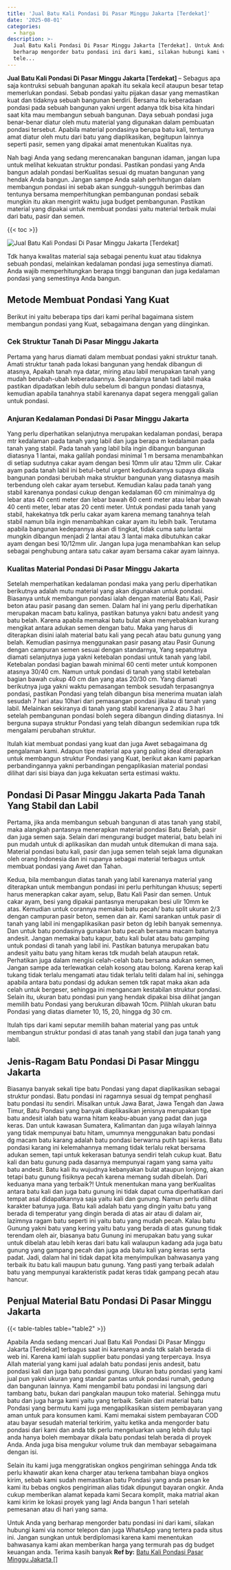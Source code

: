 ```yaml
---
title: 'Jual Batu Kali Pondasi Di Pasar Minggu Jakarta [Terdekat]'
date: '2025-08-01'
categories:
  - harga
description: >-
  Jual Batu Kali Pondasi Di Pasar Minggu Jakarta [Terdekat]. Untuk Anda yang
  berharap mengorder batu pondasi ini dari kami, silakan hubungi kami via nomor
  tele...
---
```


**Jual Batu Kali Pondasi Di Pasar Minggu Jakarta \[Terdekat\]** – Sebagus apa saja kontruksi sebuah bangunan apakah itu sekala kecil ataupun besar tetap memerlukan pondasi. Sebab pondasi yaitu pijakan dasar yang memastikan kuat dan tidaknya sebuah bangunan berdiri. Bersama itu keberadaan pondasi pada sebuah bangunan yakni urgent adanya tdk bisa kita hindari saat kita mau membangun sebuah bangunan. Daya sebuah pondasi juga benar-benar diatur oleh mutu material yang digunakan dalam pembuatan pondasi tersebut. Apabila material pondasinya berupa batu kali, tentunya amat diatur oleh mutu dari batu yang diaplikasikan, begitupun lainnya seperti pasir, semen yang dipakai amat menentukan Kualitas nya.

Nah bagi Anda yang sedang merencanakan bangunan idaman, jangan lupa untuk melihat kekuatan struktur pondasi. Pastikan pondasi yang Anda bangun adalah pondasi berKualitas sesuai dg muatan bangunan yang hendak Anda bangun. Jangan sampe Anda salah perhitungan dalam membangun pondasi ini sebab akan sungguh-sungguh berimbas dan tentunya bersama memperhitungkan pembangunan pondasi sebaik mungkin itu akan mengirit waktu juga budget pembangunan. Pastikan material yang dipakai untuk membuat pondasi yaitu material terbaik mulai dari batu, pasir dan semen.

{{< toc >}}

![Jual Batu Kali Pondasi Di Pasar Minggu Jakarta [Terdekat]](/images/jual-batu-kali-05.png)

Tdk hanya kwalitas material saja sebagai penentu kuat atau tidaknya sebuah pondasi, melainkan kedalaman pondasi juga semestinya diamati. Anda wajib memperhitungkan berapa tinggi bangunan dan juga kedalaman pondasi yang semestinya Anda bangun.

## Metode Membuat Pondasi Yang Kuat

Berikut ini yaitu beberapa tips dari kami perihal bagaimana sistem membangun pondasi yang Kuat, sebagaimana dengan yang diinginkan.

### Cek Struktur Tanah Di Pasar Minggu Jakarta

Pertama yang harus diamati dalam membuat pondasi yakni struktur tanah. Amati struktur tanah pada lokasi bangunan yang hendak dibangun di atasnya, Apakah tanah nya datar, miring atau labil merupakan tanah yang mudah berubah-ubah keberadaannya. Seandainya tanah tadi labil maka pastikan dipadatkan lebih dulu sebelum di bangun pondasi diatasnya, kemudian apabila tanahnya stabil karenanya dapat segera menggali galian untuk pondasi.

### Anjuran Kedalaman Pondasi Di Pasar Minggu Jakarta

Yang perlu diperhatikan selanjutnya merupakan kedalaman pondasi, berapa mtr kedalaman pada tanah yang labil dan juga berapa m kedalaman pada tanah yang stabil. Pada tanah yang labil bila ingin dibangun bangunan diatasnya 1 lantai, maka galilah pondasi minimal 1 m bersama menambahkan di setiap sudutnya cakar ayam dengan besi 10mm ulir atau 12mm ulir. Cakar ayam pada tanah labil ini betul-betul urgent kedudukannya supaya dikala bangunan pondasi berubah maka struktur bangunan yang diatasnya masih terbendung oleh cakar ayam tersebut. Kemudian kalau pada tanah yang stabil karenanya pondasi cukup dengan kedalaman 60 cm minimalnya dg lebar atas 40 centi meter dan lebar bawah 60 centi meter atau lebar bawah 40 centi meter, lebar atas 20 centi meter. Untuk pondasi pada tanah yang stabil, hakekatnya tdk perlu cakar ayam karena memang tanahnya telah stabil namun bila ingin menambahkan cakar ayam itu lebih baik. Terutama apabila bangunan kedepannya akan di tingkat, tidak cuma satu lantai mungkin dibangun menjadi 2 lantai atau 3 lantai maka dibutuhkan cakar ayam dengan besi 10/12mm ulir. Jangan lupa juga menambahkan kan selup sebagai penghubung antara satu cakar ayam bersama cakar ayam lainnya.

### Kualitas Material Pondasi Di Pasar Minggu Jakarta

Setelah memperhatikan kedalaman pondasi maka yang perlu diperhatikan berikutnya adalah mutu material yang akan digunakan untuk pondasi. Biasanya untuk membangun pondasi ialah dengan material Batu Kali, Pasir beton atau pasir pasang dan semen. Dalam hal ini yang perlu diperhatikan merupakan macam batu kalinya, pastikan batunya yakni batu andesit yang batu belah. Karena apabila memakai batu bulat akan menyebabkan kurang mengikat antara adukan semen dengan batu. Maka yang harus di diterapkan disini ialah material batu kali yang pecah atau batu gunung yang belah. Kemudian pasirnya menggunakan pasir pasang atau Pasir Gunung dengan campuran semen sesuai dengan standarnya, Yang sepatutnya diamati selanjutnya juga yakni ketebalan pondasi untuk tanah yang labil. Ketebalan pondasi bagian bawah minimal 60 centi meter untuk komponen atasnya 30/40 cm. Namun untuk pondasi di tanah yang stabil ketebalan bagian bawah cukup 40 cm dan yang atas 20/30 cm. Yang diamati berikutnya juga yakni waktu pemasangan tembok sesudah terpasangnya pondasi, pastikan Pondasi yang telah dibangun bisa menerima muatan ialah sesudah 7 hari atau 10hari dari pemasangan pondasi jikalau di tanah yang labil. Melainkan sekiranya di tanah yang stabil karenanya 2 atau 3 hari setelah pembangunan pondasi boleh segera dibangun dinding diatasnya. Ini berguna supaya struktur Pondasi yang telah dibangun sedemikian rupa tdk mengalami perubahan struktur.

Itulah kiat membuat pondasi yang kuat dan juga Awet sebagaimana dg pengalaman kami. Adapun tipe material apa yang paling ideal diterapkan untuk membangun struktur Pondasi yang Kuat, berikut akan kami paparkan perbandingannya yakni perbandingan pengaplikasian material pondasi dilihat dari sisi biaya dan juga kekuatan serta estimasi waktu.

## Pondasi Di Pasar Minggu Jakarta Pada Tanah Yang Stabil dan Labil

Pertama, jika anda membangun sebuah bangunan di atas tanah yang stabil, maka alangkah pantasnya menerapkan material pondasi Batu Belah, pasir dan juga semen saja. Selain dari mengurangi budget material, batu belah ini pun mudah untuk di aplikasikan dan mudah untuk ditemukan di mana saja. Material pondasi batu kali, pasir dan juga semen telah sejak lama digunakan oleh orang Indonesia dan ini rupanya sebagai material terbagus untuk membuat pondasi yang Awet dan Tahan.

Kedua, bila membangun diatas tanah yang labil karenanya material yang diterapkan untuk membangun pondasi ini perlu perhitungan khusus; seperti harus menerapkan cakar ayam, selup, Batu Kali Pasir dan semen. Untuk cakar ayam, besi yang dipakai pantasnya merupakan besi ulir 10mm ke atas. Kemudian untuk corannya memakai batu pecah/ batu split ukuran 2/3 dengan campuran pasir beton, semen dan air. Kami sarankan untuk pasir di tanah yang labil ini mengaplikasikan pasir beton dg lebih banyak semennya. Dan untuk batu pondasinya gunakan batu pecah bersama macam batunya andesit. Jangan memakai batu kapur, batu kali bulat atau batu gamping untuk pondasi di tanah yang labil ini. Pastikan batunya merupakan batu andesit yaitu batu yang hitam keras tdk mudah belah ataupun retak. Perhatikan juga dalam mengisi celah-celah batu bersama adukan semen, Jangan sampe ada terlewatkan celah kosong atau bolong. Karena kerap kali tukang tidak terlalu mengamati atau tidak terlalu teliti dalam hal ini, sehingga apabila antara batu pondasi dg adukan semen tdk rapat maka akan ada celah untuk bergeser, sehingga ini mengancam kestabilan struktur pondasi. Selain itu, ukuran batu pondasi pun yang hendak dipakai bisa dilihat jangan memilih batu Pondasi yang berukuran dibawah 10cm. Pilihlah ukuran batu Pondasi yang diatas diameter 10, 15, 20, hingga dg 30 cm.

Itulah tips dari kami seputar memilih bahan material yang pas untuk membangun struktur pondasi di atas tanah yang stabil dan juga tanah yang labil.

## Jenis-Ragam Batu Pondasi Di Pasar Minggu Jakarta

Biasanya banyak sekali tipe batu Pondasi yang dapat diaplikasikan sebagai struktur pondasi. Batu pondasi ini ragamnya sesuai dg tempat penghasil batu pondasi itu sendiri. Misalkan untuk Jawa Barat, Jawa Tengah dan Jawa Timur, Batu Pondasi yang banyak diaplikasikan jenisnya merupakan tipe batu andesit ialah batu warna hitam keabu-abuan yang padat dan juga keras. Dan untuk kawasan Sumatera, Kalimantan dan juga wilayah lainnya yang tidak mempunyai batu hitam, umumnya menggunakan batu pondasi dg macam batu karang adalah batu pondasi berwarna putih tapi keras. Batu pondasi karang ini kelemahannya memang tidak terlalu rekat bersama adukan semen, tapi untuk kekerasan batunya sendiri telah cukup kuat. Batu kali dan batu gunung pada dasarnya mempunyai ragam yang sama yaitu batu andesit. Batu kali itu wujudnya kebanyakan bulat ataupun lonjong, akan tetapi batu gunung fisiknya pecah karena memang sudah dibelah. Dari keduanya mana yang terbaik?! Untuk menentukan mana yang berKualitas antara batu kali dan juga batu gunung ini tidak dapat cuma diperhatikan dari tempat asal didapatkannya saja yaitu kali dan gunung. Namun perlu dilihat karakter batunya juga. Batu kali adalah batu yang dingin yaitu batu yang berada di temperatur yang dingin berada di atas air atau di dalam air, lazimnya ragam batu seperti ini yaitu batu yang mudah pecah. Kalau batu Gunung yakni batu yang kering yaitu batu yang berada di atas gunung tidak terendam oleh air, biasanya batu Gunung ini merupakan batu yang sukar untuk dibelah atau lebih keras dari batu kali walaupun kadang ada juga batu gunung yang gampang pecah dan juga ada batu kali yang keras serta padat. Jadi, dalam hal ini tidak dapat kita menyimpulkan bahwasanya yang terbaik itu batu kali maupun batu gunung. Yang pasti yang terbaik adalah batu yang mempunyai karakteristik padat keras tidak gampang pecah atau hancur.

## Penjual Material Batu Pondasi Di Pasar Minggu Jakarta

{{< table-tables table="table2" >}}

Apabila Anda sedang mencari Jual Batu Kali Pondasi Di Pasar Minggu Jakarta \[Terdekat\] terbagus saat ini karenanya anda tdk salah berada di web ini. Karena kami ialah supplier batu pondasi yang terpercaya. Insya Allah material yang kami jual adalah batu pondasi jenis andesit, batu pondasi kali dan juga batu pondasi gunung. Ukuran batu pondasi yang kami jual pun yakni ukuran yang standar pantas untuk pondasi rumah, gedung dan bangunan lainnya. Kami mengambil batu pondasi ini langsung dari tambang batu, bukan dari pangkalan maupun toko material. Sehingga mutu batu dan juga harga kami yaitu yang terbaik. Selain dari material batu Pondasi yang bermutu kami juga mengaplikasikan sistem pembayaran yang aman untuk para konsumen kami. Kami memakai sistem pembayaran COD atau bayar sesudah material terkirim, yaitu ketika anda mengorder batu pondasi dari kami dan anda tdk perlu mengeluarkan uang lebih dulu tapi anda hanya boleh membayar dikala batu pondasi telah berada di proyek Anda. Anda juga bisa mengukur volume truk dan membayar sebagaimana dengan isi.

Selain itu kami juga menggratiskan ongkos pengiriman sehingga Anda tdk perlu khawatir akan kena charger atau terkena tambahan biaya ongkos kirim, sebab kami sudah memastikan batu Pondasi yang anda pesan ke kami itu bebas ongkos pengiriman alias tidak dipungut bayaran ongkir. Anda cukup memberikan alamat kepada kami Secara komplit, maka matrial akan kami kirim ke lokasi proyek yang lagi Anda bangun 1 hari setelah pemesanan atau di hari yang sama.

Untuk Anda yang berharap mengorder batu pondasi ini dari kami, silakan hubungi kami via nomor telepon dan juga WhatsApp yang tertera pada situs ini. Jangan sungkan untuk berdiplomasi karena kami menentukan bahwasanya kami akan memberikan harga yang termurah pas dg budget keuangan anda. Terima kasih banyak
**Ref by:** [Batu Kali Pondasi Pasar Minggu Jakarta []](https://id.wikipedia.org/wiki/Batu)
